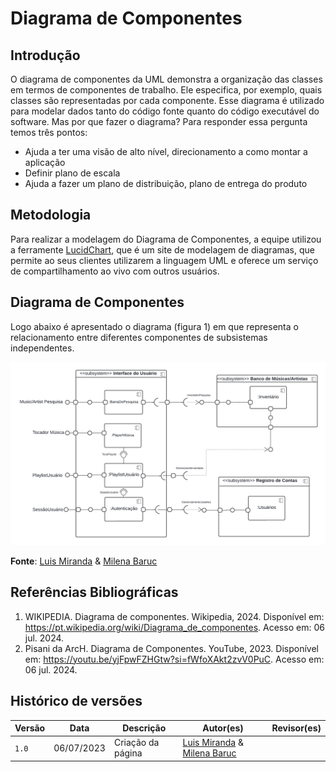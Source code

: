 # Diagrama de Componentes

## Introdução

O diagrama de componentes da UML demonstra a organização das classes em termos de componentes de trabalho. Ele especifica, por exemplo, quais classes são representadas por cada componente. Esse diagrama é utilizado para modelar dados tanto do código fonte quanto do código executável do software. Mas por que fazer o diagrama? Para responder essa pergunta temos três pontos:

- Ajuda a ter uma visão de alto nível, direcionamento a como montar a aplicação
- Definir plano de escala
- Ajuda a fazer um plano de distribuição, plano de entrega do produto

## Metodologia

Para realizar a modelagem do Diagrama de Componentes, a equipe utilizou a ferramente [LucidChart](https://www.lucidchart.com/pages/pt), que é um site de modelagem de diagramas, que permite ao seus clientes utilizarem a linguagem UML e oferece um serviço de compartilhamento ao vivo com outros usuários.

## Diagrama de Componentes

Logo abaixo é apresentado o diagrama (figura 1) em que representa o relacionamento entre diferentes componentes de subsistemas independentes.

![Diagrama](../Assets/DiagramaComponentes.png)

**Fonte**: [Luis Miranda](https://github.com/LuisMiranda10) & [Milena Baruc](https://github.com/MilenaBaruc)

## Referências Bibliográficas

1. WIKIPEDIA. Diagrama de componentes. Wikipedia, 2024. Disponível em: https://pt.wikipedia.org/wiki/Diagrama_de_componentes. Acesso em: 06 jul. 2024.
2. Pisani da ArcH. Diagrama de Componentes. YouTube, 2023. Disponível em: https://youtu.be/yjFpwFZHGtw?si=fWfoXAkt2zvV0PuC. Acesso em: 06 jul. 2024.

## Histórico de versões 

|   Versão  |    Data   | Descrição | Autor(es) | Revisor(es)|
| --------- | --------- | --------- | --------- | ---------- |
|   `1.0`   | 06/07/2023| Criação da página | [Luis Miranda](https://github.com/LuisMiranda10) & [Milena Baruc](https://github.com/MilenaBaruc) | [](https://github.com/)|